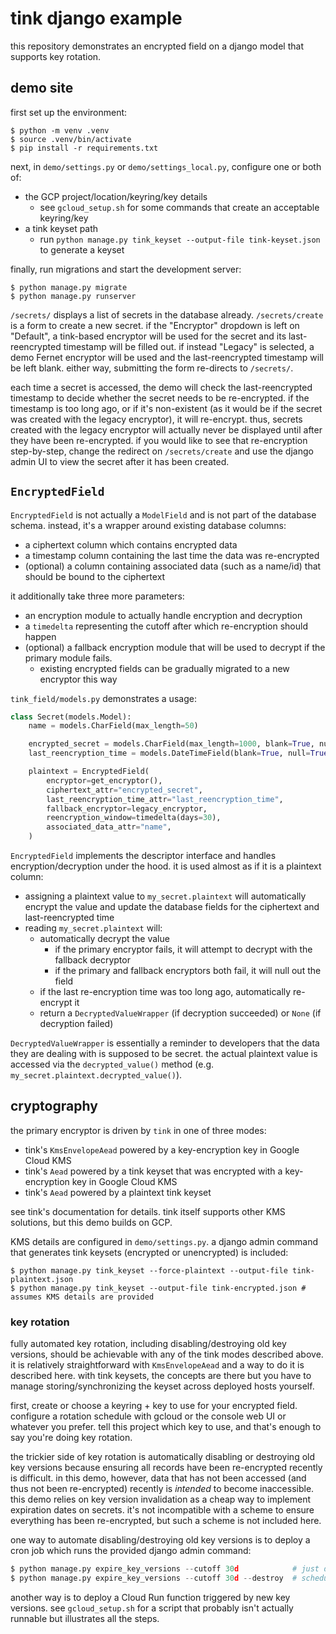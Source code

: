 # tink django example

this repository demonstrates an encrypted field on a django model that supports key rotation.

## demo site

first set up the environment:
```
$ python -m venv .venv
$ source .venv/bin/activate
$ pip install -r requirements.txt
```

next, in `demo/settings.py` or `demo/settings_local.py`, configure one or both of:
- the GCP project/location/keyring/key details
  - see `gcloud_setup.sh` for some commands that create an acceptable keyring/key
- a tink keyset path
  - run `python manage.py tink_keyset --output-file tink-keyset.json` to generate a keyset

finally, run migrations and start the development server:
```
$ python manage.py migrate
$ python manage.py runserver
```

`/secrets/` displays a list of secrets in the database already. `/secrets/create` is a form to create a new secret. if the "Encryptor" dropdown is left on "Default", a tink-based encryptor will be used for the secret and its last-reencrypted timestamp will be filled out. if instead "Legacy" is selected, a demo Fernet encryptor will be used and the last-reencrypted timestamp will be left blank. either way, submitting the form re-directs to `/secrets/`.

each time a secret is accessed, the demo will check the last-reencrypted timestamp to decide whether the secret needs to be re-encrypted. if the timestamp is too long ago, or if it's non-existent (as it would be if the secret was created with the legacy encryptor), it will re-encrypt. thus, secrets created with the legacy encryptor will actually never be displayed until after they have been re-encrypted. if you would like to see that re-encryption step-by-step, change the redirect on `/secrets/create` and use the django admin UI to view the secret after it has been created.

## `EncryptedField`

`EncryptedField` is not actually a `ModelField` and is not part of the database schema. instead, it's a wrapper around existing database columns:
- a ciphertext column which contains encrypted data
- a timestamp column containing the last time the data was re-encrypted
- (optional) a column containing associated data (such as a name/id) that should be bound to the ciphertext

it additionally take three more parameters:
- an encryption module to actually handle encryption and decryption
- a `timedelta` representing the cutoff after which re-encryption should happen
- (optional) a fallback encryption module that will be used to decrypt if the primary module fails.
  - existing encrypted fields can be gradually migrated to a new encryptor this way

`tink_field/models.py` demonstrates a usage:
```python
class Secret(models.Model):
    name = models.CharField(max_length=50)

    encrypted_secret = models.CharField(max_length=1000, blank=True, null=True)
    last_reencryption_time = models.DateTimeField(blank=True, null=True)

    plaintext = EncryptedField(
        encryptor=get_encryptor(),
        ciphertext_attr="encrypted_secret",
        last_reencryption_time_attr="last_reencryption_time",
        fallback_encryptor=legacy_encryptor,
        reencryption_window=timedelta(days=30),
        associated_data_attr="name",
    )
```

`EncryptedField` implements the descriptor interface and handles encryption/decryption under the hood. it is used almost as if it is a plaintext column:
- assigning a plaintext value to `my_secret.plaintext` will automatically encrypt the value and update the database fields for the ciphertext and last-reencrypted time
- reading `my_secret.plaintext` will:
  - automatically decrypt the value
    - if the primary encryptor fails, it will attempt to decrypt with the fallback decryptor
    - if the primary and fallback encryptors both fail, it will null out the field
  - if the last re-encryption time was too long ago, automatically re-encrypt it
  - return a `DecryptedValueWrapper` (if decryption succeeded) or `None` (if decryption failed)

`DecryptedValueWrapper` is essentially a reminder to developers that the data they are dealing with is supposed to be secret. the actual plaintext value is accessed via the `decrypted_value()` method (e.g. `my_secret.plaintext.decrypted_value()`).

## cryptography

the primary encryptor is driven by `tink` in one of three modes:
- tink's `KmsEnvelopeAead` powered by a key-encryption key in Google Cloud KMS
- tink's `Aead` powered by a tink keyset that was encrypted with a key-encryption key in Google Cloud KMS
- tink's `Aead` powered by a plaintext tink keyset

see tink's documentation for details. tink itself supports other KMS solutions, but this demo builds on GCP.

KMS details are configured in `demo/settings.py`. a django admin command that generates tink keysets (encrypted or unencrypted) is included:
```
$ python manage.py tink_keyset --force-plaintext --output-file tink-plaintext.json
$ python manage.py tink_keyset --output-file tink-encrypted.json # assumes KMS details are provided
```

### key rotation

fully automated key rotation, including disabling/destroying old key versions, should be achievable with any of the tink modes described above. it is relatively straightforward with `KmsEnvelopeAead` and a way to do it is described here. with tink keysets, the concepts are there but you have to manage storing/synchronizing the keyset across deployed hosts yourself.

first, create or choose a keyring + key to use for your encrypted field. configure a rotation schedule with gcloud or the console web UI or whatever you prefer. tell this project which key to use, and that's enough to say you're doing key rotation.

the trickier side of key rotation is automatically disabling or destroying old key versions because ensuring all records have been re-encrypted recently is difficult. in this demo, however, data that has not been accessed (and thus not been re-encrypted) recently is _intended_ to become inaccessible. this demo relies on key version invalidation as a cheap way to implement expiration dates on secrets. it's not incompatible with a scheme to ensure everything has been re-encrypted, but such a scheme is not included here.

one way to automate disabling/destroying old key versions is to deploy a cron job which runs the provided django admin command:
```python
$ python manage.py expire_key_versions --cutoff 30d            # just disables them
$ python manage.py expire_key_versions --cutoff 30d --destroy  # schedules them for destruction
```

another way is to deploy a Cloud Run function triggered by new key versions. see `gcloud_setup.sh` for a script that probably isn't actually runnable but illustrates all the steps.

